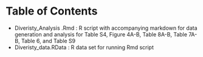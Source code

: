 
# Table of Contents

* Diveristy_Analysis .Rmd : R script with accompanying markdown for data generation and analysis for Table S4, Figure 4A-B, Table 8A-B, Table 7A-B, Table 6, and Table S9
* Diveristy_data.RData : R data set for running Rmd script 
